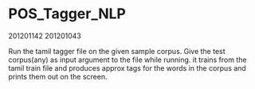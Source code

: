 POS_Tagger_NLP
==============
201201142 201201043

Run the tamil tagger file on the given sample corpus.
Give the test corpus(any) as input argument to the file while running.
it trains from the tamil train file and produces approx tags for the words in the corpus 
and prints them out on the screen.

